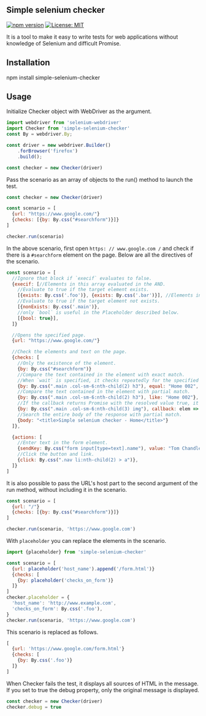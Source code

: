 ## Simple selenium checker

[![npm version](https://badge.fury.io/js/simple-selenium-checker.svg)](https://badge.fury.io/js/simple-selenium-checker)
[![License: MIT](https://img.shields.io/badge/License-MIT-yellow.svg)](https://opensource.org/licenses/MIT)

It is a tool to make it easy to write tests for web applications without knowledge of Selenium and difficult Promise.

## Installation

npm install simple-selenium-checker

## Usage

Initialize Checker object with WebDriver as the argument.

```js
import webdriver from 'selenium-webdriver'
import Checker from 'simple-selenium-checker'
const By = webdriver.By;

const driver = new webdriver.Builder()
    .forBrowser('firefox')
    .build();

const checker = new Checker(driver)
```

Pass the scenario as an array of objects to the run() method to launch the test.

```js
const checker = new Checker(driver)

const scenario = [
  {url: "https://www.google.com/"}
  {checks: [{by: By.css("#searchform")}]}
]

checker.run(scenario)
```

In the above scenario, first open `https: // www.google.com /` and check if there is a `#searchform` element on the page. Below are all the directives of the scenario.

```js
const scenario = [
  //Ignore that block if `execif` evaluates to false.
  {execif: [//Elements in this array evaluated in the AND.
    //Evaluate to true if the target element exists.
    [{exists: By.css('.foo')}, {exists: By.css('.bar')}], //Elements in this array evaluated in the OR.
    //Evaluate to true if the target element not exists.
    [{nonExists: By.css('.main')},
    //only `bool` is useful in the Placeholder described below.
    [{bool: true}],
  ]}

  //Opens the specified page.
  {url: "https://www.google.com/"}

  //Check the elements and text on the page.
  {checks: [
    //Only the existence of the element.
    {by: By.css("#searchform")}
    //Compare the text contained in the element with exact match.
    //When `wait` is specified, it checks repeatedly for the specified milliseconds until the target element is visible.
    {by: By.css(".main .col-sm-6:nth-child(2) h3"), equal: "Home 002", wait: 1000},
    //Compare the text contained in the element with partial match.
    {by: By.css(".main .col-sm-6:nth-child(2) h3"), like: "Home 002"},
    //If the callback returns Promise with the resolved value true, it succeeds and fails if it returns Promise with false.
    {by: By.css(".main .col-sm-6:nth-child(3) img"), callback: elem => elem.getAttribute("alt").then(alt => alt == "Home alt 003")},
    //Search the entire body of the response with partial match.
    {body: "<title>Simple selenium checker - Home</title>"}
  ]},

  {actions: [
    //Enter text in the form element.
    {sendKey: By.css("form input[type=text].name"), value: "Tom Chandler"},
    //Click the button and link.
    {click: By.css(".nav li:nth-child(2) > a")},
  ]}
]
```

It is also possible to pass the URL's host part to the second argument of the run method, without including it in the scenario.

```js
const scenario = [
  {url: "/"}
  {checks: [{by: By.css("#searchform")}]}
]

checker.run(scenario, 'https://www.google.com')
```

With `placeholder` you can replace the elements in the scenario.

```js
import {placeholder} from 'simple-selenium-checker'

const scenario = [
  {url: placeholder('host_name').append('/form.html')}
  {checks: [
    {by: placeholder('checks_on_form')}
  ]}
]
checker.placeholder = {
  'host_name': 'http://www.example.com',
  'checks_on_form': By.css('.foo'),
}
checker.run(scenario, 'https://www.google.com')
```

This scenario is replaced as follows.

```js
[
  {url: 'https://www.google.com/form.html'}
  {checks: [
    {by: By.css('.foo')}
  ]}
]
```

When Checker fails the test, it displays all sources of HTML in the message. If you set to true the debug property, only the original message is displayed.


```js
const checker = new Checker(driver)
checker.debug = true
```
